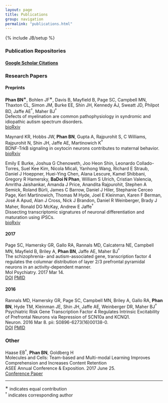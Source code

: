 ```yaml
---
layout: page
title: Publications
group: navigation
permalink: "publications.html"
---
```

{% include JB/setup %}

<script type='text/javascript' src='https://d1bxh8uas1mnw7.cloudfront.net/assets/embed.js'></script>

### Publication Repositories

#### [Google Scholar Citations](https://scholar.google.com/citations?user=Ezt_im0AAAAJ&hl=en) 

### Research Papers

#### Preprints

<b>Phan BN</b><sup>&lowast;</sup>, Bohlen JF<sup>&lowast;</sup>, Davis B, Mayfield B, Page SC, Campbell MN, Thaxton CL, Simon JM, Burke EE, Shin JH, Kennedy AJ, Sweatt JD, Philpot BD, Jaffe AE<sup>&dagger;</sup>, Maher BJ<sup>&dagger;</sup><br>
Defects of myelination are common pathophysiology in syndromic and idiopathic autism spectrum disorders.<br>
[bioRxiv](http://biorxiv.org/content/early/2017/04/18/128124)

Maynard KR, Hobbs JW, <b>Phan BN</b>, Gupta A, Rajpurohit S, C Williams,  Rajpurohit N, Shin JH,  Jaffe AE, Martinowich K<sup>&dagger;</sup><br>
BDNF-TrkB signaling in oxytocin neurons contributes to maternal behavior.<br>
[bioRxiv](https://www.biorxiv.org/content/early/2018/01/19/250332)

Emily E Burke, Joshua G Chenoweth, Joo Heon Shin, Leonardo Collado-Torres, Suel Kee Kim, Nicola Micali, Yanhong Wang, Richard E Straub, Daniel J Hoeppner, Huei-Ying Chen, Alana Lescure, Kamel Shibbani, Gregory R Hamersky, <b>BaDoi N Phan</b>, William S Ulrich, Cristian Valencia, Amritha Jaishankar, Amanda J Price, Anandita Rajpurohit, Stephen A Semick, Roland Bürli, James C Barrow, Daniel J Hiler, Stephanie Cerceo Page, Keri Martinowich, Thomas M Hyde, Joel E Kleinman, Karen F Berman, José A Apud, Alan J Cross, Nick J Brandon, Daniel R Weinberger, Brady J Maher, Ronald DG McKay, Andrew E Jaffe<sup>&dagger;</sup><br>
Dissecting transcriptomic signatures of neuronal differentiation and maturation using iPSCs.<br>
[bioRxiv](https://www.biorxiv.org/content/early/2018/07/31/380758)

#### 2017
Page SC, Hamersky GR, Gallo RA, Rannals MD, Calcaterra NE, Campbell MN, Mayfield B, Briley A, <b>Phan BN</b>, Jaffe AE, Maher BJ<sup>&dagger;</sup><br>
The schizophrenia- and autism-associated gene, transcription factor 4 regulates the columnar distribution of layer 2/3 prefrontal pyramidal neurons in an activity-dependent manner.<br>
Mol Psychiatry. 2017 Mar 14. <br>
[DOI](http://dx.doi.org/10.1038/mp.2017.37)
[PMID](http://www.ncbi.nlm.nih.gov/pubmed/28289282)

#### 2016
Rannals MD, Hamersky GR, Page SC, Campbell MN, Briley A, Gallo RA, <b>Phan BN</b>, Hyde TM, Kleinman JE, Shin JH, Jaffe AE, Weinberger DR, Maher BJ<sup>&dagger;</sup><br>
Psychiatric Risk Gene Transcription Factor 4 Regulates Intrinsic Excitability of Prefrontal Neurons via Repression of SCN10a and KCNQ1.<br>
Neuron. 2016 Mar 8. pii: S0896-6273(16)00138-0.<br>
[DOI](http://dx.doi.org/10.1016/j.neuron.2016.02.021)
[PMID](http://www.ncbi.nlm.nih.gov/pubmed/26971948)

### Other
Haase EB<sup>&dagger;</sup>, <b>Phan BN</b>, Goldberg H<br>
Molecules and Cells: Team-based and Multi-modal Learning Improves Comprehension and Increases Content Retention<br>
ASEE Annual Conference & Exposition. 2017 June 25.<br>
[Conference Paper](https://www.asee.org/public/conferences/78/papers/19703/view)

---------------------
<sup>&lowast;</sup> indicates equal contribution <br>
<sup>&dagger;</sup> indicates corresponding author
